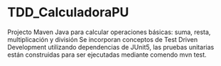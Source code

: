 # TDD_CalculadoraPU

Projecto Maven Java para calcular operaciones básicas: suma, resta, multiplicación y división
Se incorporan conceptos de Test Driven Development utilizando dependencias de JUnit5, las pruebas unitarias están construidas para ser ejecutadas mediante comendo mvn test.
